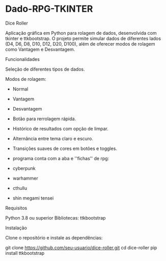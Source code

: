 # Dado-RPG-TKINTER



Dice Roller

Aplicação gráfica em Python para rolagem de dados, desenvolvida com tkinter e ttkbootstrap. O projeto permite simular dados de diferentes lados (D4, D6, D8, D10, D12, D20, D100), além de oferecer modos de rolagem como Vantagem e Desvantagem.

Funcionalidades

Seleção de diferentes tipos de dados.

Modos de rolagem:

 - Normal

 - Vantagem

 - Desvantagem

 - Botão para rerrolagem rápida.

 - Histórico de resultados com opção de limpar.

 - Alternância entre tema claro e escuro.

 - Transições suaves de cores em botões e toggles.




- programa conta com a aba e ''fichas'' de rpg:
 - cyberpunk
 - warhammer
 - cthullu
 - shin megami tensei


Requisitos

Python 3.8 ou superior
Bibliotecas:
ttkbootstrap

Instalação

Clone o repositório e instale as dependências:

git clone https://github.com/seu-usuario/dice-roller.git
cd dice-roller
pip install ttkbootstrap
